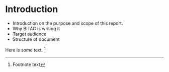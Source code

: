 # Introduction

- Introduction on the purpose and scope of this report.
- Why BITAG is writing it
- Target audience
- Structure of document

Here is some text. [^fn1]

[^fn1]: Footnote text
